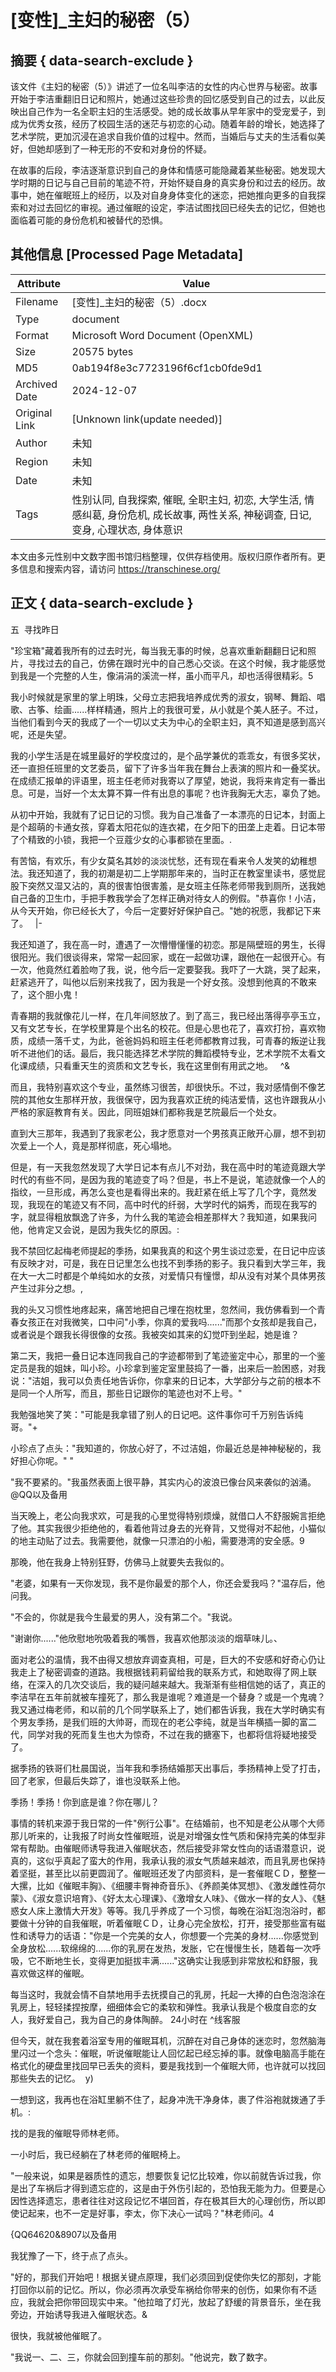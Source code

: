 # [变性]_主妇的秘密（5）



## 摘要  { data-search-exclude }

<!-- tcd_abstract -->
该文件《主妇的秘密（5）》讲述了一位名叫李洁的女性的内心世界与秘密。故事开始于李洁重翻旧日记和照片，她通过这些珍贵的回忆感受到自己的过去，以此反映出自己作为一名全职主妇的生活感受。她的成长故事从早年家中的受宠爱子，到成为优秀女孩，经历了校园生活的迷茫与初恋的心动。随着年龄的增长，她选择了艺术学院，更加沉浸在追求自我价值的过程中。然而，当婚后与丈夫的生活看似美好，但她却感到了一种无形的不安和对身份的怀疑。

在故事的后段，李洁逐渐意识到自己的身体和情感可能隐藏着某些秘密。她发现大学时期的日记与自己目前的笔迹不符，开始怀疑自身的真实身份和过去的经历。故事中，她在催眠班上的经历，以及对自身身体变化的迷恋，把她推向更多的自我探索和对过去回忆的审视。通过催眠的设定，李洁试图找回已经失去的记忆，但她也面临着可能的身份危机和被替代的恐惧。

<!-- tcd_abstract_end -->

## 其他信息 [Processed Page Metadata]

| Attribute       | Value                                  |
|-----------------|----------------------------------------|
| Filename        | [变性]_主妇的秘密（5）.docx                             |
| Type            | document                                 |
| Format          | Microsoft Word Document (OpenXML)                               |
| Size            | 20575 bytes                           |
| MD5             | 0ab194f8e3c7723196f6cf1cb0fde9d1                                  |
| Archived Date   | 2024-12-07                             |
| Original Link   | [Unknown link(update needed)]                         |
| Author          | 未知                               |
| Region          | 未知                               |
| Date            | 未知                                 |
| Tags            | 性别认同, 自我探索, 催眠, 全职主妇, 初恋, 大学生活, 情感纠葛, 身份危机, 成长故事, 两性关系, 神秘调查, 日记, 变身, 心理状态, 身体意识                                 |

本文由多元性别中文数字图书馆归档整理，仅供存档使用。版权归原作者所有。更多信息和搜索内容，请访问 <https://transchinese.org/>


## 正文 { data-search-exclude }

<!-- tcd_main_text -->
五  寻找昨日







"珍宝箱"藏着我所有的过去时光，每当我无事的时候，总喜欢重新翻翻日记和照片，寻找过去的自己，仿佛在跟时光中的自己悉心交谈。在这个时候，我才能感觉到我是一个完整的人生，像涓涓的溪流一样，虽小而平凡，却也活得很精彩。5





我小时候就是家里的掌上明珠，父母立志把我培养成优秀的淑女，钢琴、舞蹈、唱歌、古筝、绘画......样样精通，照片上的我很可爱，从小就是个美人胚子。不过，当他们看到今天的我成了一个一切以丈夫为中心的全职主妇，真不知道是感到高兴呢，还是失望。





我的小学生活是在城里最好的学校度过的，是个品学兼优的乖乖女，有很多奖状，还一直担任班里的文艺委员，留下了许多当年我在舞台上表演的照片和一叠奖状。在成绩汇报单的评语里，班主任老师对我寄以了厚望，她说，我将来肯定有一番出息。可是，当好一个太太算不算一件有出息的事呢？也许我胸无大志，辜负了她。





从初中开始，我就有了记日记的习惯。我为自己准备了一本漂亮的日记本，封面上是个超萌的卡通女孩，穿着太阳花似的连衣裙，在夕阳下的田垄上走着。日记本带了个精致的小锁，我把一个豆蔻少女的心事都锁在里面。.





有苦恼，有欢乐，有少女莫名其妙的淡淡忧愁，还有现在看来令人发笑的幼稚想法。我还知道了，我的初潮是初二上学期那年来的，当时正在教室里读书，感觉屁股下突然又湿又沾的，真的很害怕很害羞，是女班主任陈老师带我到厕所，送我她自己备的卫生巾，手把手教我学会了怎样正确对待女人的例假。"恭喜你！小洁，从今天开始，你已经长大了，今后一定要好好保护自己。"她的祝愿，我都记下来了。   |-





我还知道了，我在高一时，遭遇了一次懵懵懂懂的初恋。那是隔壁班的男生，长得很阳光。我们很谈得来，常常一起回家，或在一起做功课，跟他在一起很开心。有一次，他竟然红着脸吻了我，说，他今后一定要娶我。我吓了一大跳，哭了起来，赶紧逃开了，叫他以后别来找我了，因为我是一个好女孩。没想到他真的不敢来了，这个胆小鬼！





青春期的我就像花儿一样，在几年间怒放了。到了高三，我已经出落得亭亭玉立，又有文艺专长，在学校里算是个出名的校花。但是心思也花了，喜欢打扮，喜欢物质，成绩一落千丈，为此，爸爸妈妈和班主任老师都教育过我，可青春的叛逆让我听不进他们的话。最后，我只能选择艺术学院的舞蹈模特专业，艺术学院不太看文化课成绩，只看重天生的资质和文艺专长，我在这里倒有用武之地。   ^&





而且，我特别喜欢这个专业，虽然练习很苦，却很快乐。不过，我对感情倒不像艺院的其他女生那样开放，我很保守，因为我喜欢正统的纯洁爱情，这也许跟我从小严格的家庭教育有关。因此，同班姐妹们都称我是艺院最后一个处女。





直到大三那年，我遇到了我家老公，我才愿意对一个男孩真正敞开心扉，想不到初次爱上一个人，竟是那样彻底，死心塌地。





但是，有一天我忽然发现了大学日记本有点儿不对劲，我在高中时的笔迹竟跟大学时代的有些不同，是因为我的笔迹变了吗？但是，书上不是说，笔迹就像一个人的指纹，一旦形成，再怎么变也是看得出来的。我赶紧在纸上写了几个字，竟然发现，我现在的笔迹又有不同，高中时代的纤弱，大学时代的娟秀，而现在我写的字，就显得粗放飘逸了许多，为什么我的笔迹会相差那样大？我知道，如果我问他，他肯定又会说，是因为我失忆的原因。:





我不禁回忆起梅老师提起的季扬，如果我真的和这个男生谈过恋爱，在日记中应该有反映才对，可是，我在日记里怎么也找不到季扬的影子。我只看到大学三年，我在大一大二时都是个单纯如水的女孩，对爱情只有憧憬，却从没有对某个具体男孩产生过非分之想。,





我的头又习惯性地疼起来，痛苦地把自己埋在抱枕里，忽然间，我仿佛看到一个青春女孩正在对我微笑，口中问"小季，你真的爱我吗......"而那个女孩却是我自己，或者说是个跟我长得很像的女孩。我被突如其来的幻觉吓到坐起，她是谁？





第二天，我把一叠日记本连同我自己的字迹都带到了笔迹鉴定中心，那里的一个鉴定员是我的姐妹，叫小珍。小珍拿到鉴定室里鼓捣了一番，出来后一脸困惑，对我说："洁姐，我可以负责任地告诉你，你拿来的日记本，大学部分与之前的根本不是同一个人所写，而且，那些日记跟你的笔迹也对不上号。"





我勉强地笑了笑："可能是我拿错了别人的日记吧。这件事你可千万别告诉纯哥。"+





小珍点了点头："我知道的，你放心好了，不过洁姐，你最近总是神神秘秘的，我好担心你呢。" "





"我不要紧的。"我虽然表面上很平静，其实内心的波浪已像台风来袭似的汹涌。 @QQ以及备用





当天晚上，老公向我求欢，可是我的心里觉得特别烦燥，就借口人不舒服婉言拒绝了他。其实我很少拒绝他的，看着他背过身去的光脊背，又觉得对不起他，小猫似的地主动贴了过去。我需要他，就像一只漂泊的小船，需要港湾的安全感。9



那晚，他在我身上特别狂野，仿佛马上就要失去我似的。





"老婆，如果有一天你发现，我不是你最爱的那个人，你还会爱我吗？"温存后，他问我。



"不会的，你就是我今生最爱的男人，没有第二个。"我说。





"谢谢你......"他欣慰地吮吸着我的嘴唇，我喜欢他那淡淡的烟草味儿。、





面对老公的温情，我不由得又想放弃调查真相，可是，巨大的不安感和好奇心仍让我走上了秘密调查的道路。我根据钱莉莉留给我的联系方式，和她取得了网上联络，在深入的几次交谈后，我的疑问越来越大。我渐渐有些相信她的话了，真正的李洁早在五年前就被车撞死了，那么我是谁呢？难道是一个替身？或是一个鬼魂？我又通过梅老师，和以前的几个同学联系上了，她们都告诉我，我在大学时确实有个男友季扬，是我们班的大帅哥，而现在的老公李纯，就是当年横插一脚的富二代，同学对我的死而复生也大为惊奇，不过在我的搪塞下，也都将信将疑地接受了。





据季扬的铁哥们杜晨国说，当年我和季扬结婚那天出事后，季扬精神上受了打击，回了老家，但最后失踪了，谁也没联系上他。



季扬！季扬！你到底是谁？你在哪儿？





事情的转机来源于我日常的一件"例行公事"。在结婚前，也不知是老公从哪个大师那儿听来的，让我报了时尚女性催眠班，说是对增强女性气质和保持完美的体型非常有帮助。由催眠师诱导我进入催眠状态，然后接受非常女性向的话语潜意识，说真的，这似乎真起了蛮大的作用，我承认我的淑女气质越来越浓，而且乳房也保持着坚挺，甚至比以前更圆润了。催眠班还发了内部资料，是一套催眠ＣＤ，整整一大摞，比如《催眠丰胸》、《细腰丰臀神奇音乐》、《养颜美体冥想》、《激发雌性荷尔蒙》、《淑女意识培育》、《好太太心理课》、《激增女人味》、《做水一样的女人》、《魅惑女人床上激情大开发》等等。我几乎养成了一个习惯，每晚在浴缸泡泡浴时，都要做十分钟的自我催眠，听着催眠ＣＤ，让身心完全放松，打开，接受那些富有磁性和诱导力的话语："你是一个完美的女人，你想要一个完美的身材......你感觉到全身放松......软绵绵的......你的乳房在发热，发胀，它在慢慢生长，随着每一次呼吸，它不断地生长，变得更加挺拔丰满......"这确实让我感到非常放松和舒服，我喜欢做这样的催眠。





每当这时，我就会情不自禁地用手去抚摸自己的乳房，托起一大捧的白色泡泡涂在乳房上，轻轻揉捏按摩，细细体会它的柔软和弹性。我承认我是个极度自恋的女人，我好爱自己，我为自己的身体陶醉。 24小时在 ^线客服





但今天，就在我套着浴室专用的催眠耳机，沉醉在对自己身体的迷恋时，忽然脑海里闪过一个念头：催眠，听说催眠能让人回忆起已经忘掉的事。就像电脑高手能在格式化的硬盘里找回早已丢失的资料，要是我找到一个催眠大师，也许就可以找回那些失去的记忆。  y)





一想到这，我再也在浴缸里躺不住了，起身冲洗干净身体，裹了件浴袍就拨通了手机。:



找的是我的催眠导师林老师。



一小时后，我已经躺在了林老师的催眠椅上。





"一般来说，如果是器质性的遗忘，想要恢复记忆比较难，你以前就告诉过我，你是出了车祸后才得到遗忘症的，这是由于外伤引起的，恐怕我无能为力。但要是心因性选择遗忘，患者往往对这段记忆不堪回首，存在极其巨大的心理创伤，所以即使记起来，也不一定是好事，李太，你下决心一试吗？"林老师问。4

{QQ64620&8907以及备用



我犹豫了一下，终于点了点头。





"好的，那我们开始吧！根据关键点原理，我们必须回到促使你失忆的那刻，才能打回你以前的记忆。所以，你必须再次承受车祸给你带来的创伤，如果你有不适应，我就会把你带回现实中来。"他拉暗了灯光，放起了舒缓的背景音乐，坐在我旁边，开始诱导我进入催眠状态。&



很快，我就被他催眠了。



"我说一、二、三，你就会回到撞车前的那刻。"他说完，数了数字。
<!-- tcd_main_text_end -->

